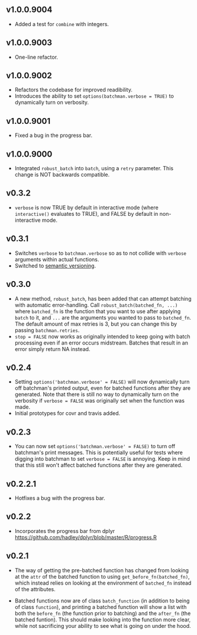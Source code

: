 ## v1.0.0.9004

* Added a test for `combine` with integers.

## v1.0.0.9003

* One-line refactor.

## v1.0.0.9002

* Refactors the codebase for improved readibility.
* Introduces the ability to set `options(batchman.verbose = TRUE)` to dynamically turn on verbosity.

## v1.0.0.9001

* Fixed a bug in the progress bar.

## v1.0.0.9000

* Integrated `robust_batch` into `batch`, using a `retry` parameter.  This change is NOT backwards compatible.

## v0.3.2
* `verbose` is now TRUE by default in interactive mode (where `interactive()` evaluates to TRUE), and FALSE by default in non-interactive mode.

## v0.3.1
* Switches `verbose` to `batchman.verbose` so as to not collide with `verbose` arguments within actual functions.
* Switched to [semantic versioning](http://www.semver.org).

## v0.3.0
* A new method, `robust_batch`, has been added that can attempt batching with automatic error-handling.  Call `robust_batch(batched_fn, ...)` where `batched_fn` is the function that you want to use after applying `batch` to it, and `...` are the arguments you wanted to pass to `batched_fn`.  The default amount of max retries is 3, but you can change this by passing `batchman.retries`.
* `stop = FALSE` now works as originally intended to keep going with batch processing even if an error occurs midstream.  Batches that result in an error simply return NA instead.

## v0.2.4
* Setting `options('batchman.verbose' = FALSE)` will now dynamically turn off batchman's printed output, even for batched functions after they are generated.  Note that there is still no way to dynamically turn on the verbosity if `verbose = FALSE` was originally set when the function was made.
* Initial prototypes for covr and travis added.

## v0.2.3
* You can now set `options('batchman.verbose' = FALSE)` to turn off batchman's print messages.  This is potentially useful for tests where digging into batchman to set `verbose = FALSE` is annoying.  Keep in mind that this still won't affect batched functions after they are generated.

## v0.2.2.1
* Hotfixes a bug with the progress bar.

## v0.2.2
* Incorporates the progress bar from dplyr <https://github.com/hadley/dplyr/blob/master/R/progress.R>

## v0.2.1
* The way of getting the pre-batched function has changed from looking at the `attr` of the batched function to using `get_before_fn(batched_fn)`, which instead relies on looking at the environment of `batched_fn` instead of the attributes.

* Batched functions now are of class `batch_function` (in addition to being of class `function`), and printing a batched function will show a list with both the `before_fn` (the function prior to batching) and the `after_fn` (the batched funtion).  This should make looking into the function more clear, while not sacrificing your ability to see what is going on under the hood.

